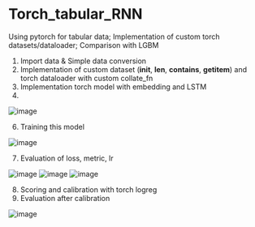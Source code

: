 # Torch_tabular_RNN
Using pytorch for tabular data; Implementation of custom torch datasets/dataloader; Comparison with LGBM

1. Import data & Simple data conversion
2. Implementation of custom dataset (__init__, __len__, __contains__, __getitem__) and torch dataloader with custom collate_fn
3. Implementation torch model with embedding and LSTM
4. 
![image](https://github.com/Monfin/Torch_tabular_RNN/assets/132058047/721d6ce2-e80a-4c38-b54d-7d66b1fc94ef)

6. Training this model

![image](https://github.com/Monfin/Torch_tabular_RNN/assets/132058047/1768b31d-31a4-40e5-b285-f9b6b60cf995)

7. Evaluation of loss, metric, lr

![image](https://github.com/Monfin/Torch_tabular_RNN/assets/132058047/e3da64ae-5521-48c1-95ec-b97990c52bc5)
![image](https://github.com/Monfin/Torch_tabular_RNN/assets/132058047/37440e4f-91d1-471b-b1e5-c0a7652a2e4c)
![image](https://github.com/Monfin/Torch_tabular_RNN/assets/132058047/b4940f3e-0541-4073-ba5f-52f5f02d9b33)


8. Scoring and calibration with torch logreg
9. Evaluation after calibration

![image](https://github.com/Monfin/Torch_tabular_RNN/assets/132058047/33b0b202-a72c-424c-ba82-e18e98e8db3c)

